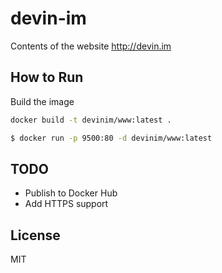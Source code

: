 # devin-im
Contents of the website http://devin.im

## How to Run
Build the image

```bash
docker build -t devinim/www:latest .
```

```bash
$ docker run -p 9500:80 -d devinim/www:latest
```

## TODO
- Publish to Docker Hub
- Add HTTPS support

## License
MIT
